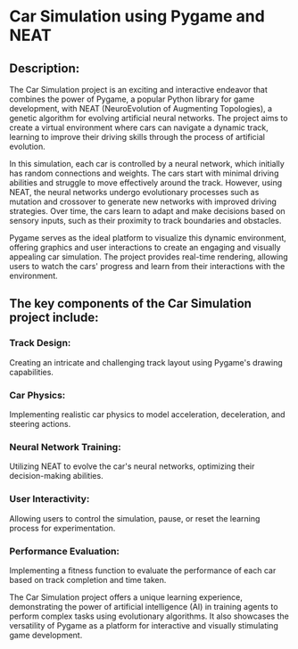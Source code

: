 # Car Simulation using Pygame and NEAT

## Description:

The Car Simulation project is an exciting and interactive endeavor that combines the power of Pygame, a popular Python library for game development, with NEAT (NeuroEvolution of Augmenting Topologies), a genetic algorithm for evolving artificial neural networks. The project aims to create a virtual environment where cars can navigate a dynamic track, learning to improve their driving skills through the process of artificial evolution.

In this simulation, each car is controlled by a neural network, which initially has random connections and weights. The cars start with minimal driving abilities and struggle to move effectively around the track. However, using NEAT, the neural networks undergo evolutionary processes such as mutation and crossover to generate new networks with improved driving strategies. Over time, the cars learn to adapt and make decisions based on sensory inputs, such as their proximity to track boundaries and obstacles.

Pygame serves as the ideal platform to visualize this dynamic environment, offering graphics and user interactions to create an engaging and visually appealing car simulation. The project provides real-time rendering, allowing users to watch the cars' progress and learn from their interactions with the environment.

## The key components of the Car Simulation project include:

### Track Design:
Creating an intricate and challenging track layout using Pygame's drawing capabilities.

### Car Physics:
Implementing realistic car physics to model acceleration, deceleration, and steering actions.

### Neural Network Training:
Utilizing NEAT to evolve the car's neural networks, optimizing their decision-making abilities.

### User Interactivity:
Allowing users to control the simulation, pause, or reset the learning process for experimentation.

### Performance Evaluation:
Implementing a fitness function to evaluate the performance of each car based on track completion and time taken.

The Car Simulation project offers a unique learning experience, demonstrating the power of artificial intelligence (AI) in training agents to perform complex tasks using evolutionary algorithms. It also showcases the versatility of Pygame as a platform for interactive and visually stimulating game development.
